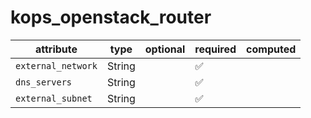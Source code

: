 # kops_openstack_router

| attribute | type | optional | required | computed |
| --- | --- | --- | --- | --- |
| `external_network` | String |  | :white_check_mark: |  |
| `dns_servers` | String |  | :white_check_mark: |  |
| `external_subnet` | String |  | :white_check_mark: |  |
